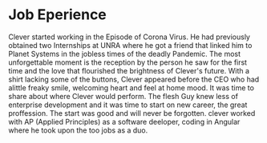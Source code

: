 # Job Eperience

Clever started working in the Episode of Corona Virus. He had previously obtained two Internships at UNRA where he 
got a friend that linked him to Planet Systems in the jobless times of the deadly Pandemic. The most unforgettable 
moment is the reception by the person he saw for the first time and the love that flourished the brightness of 
Clever's future. With a shirt lacking some of the buttons, Clever appeared before the CEO who had alittle freaky 
smile, welcoming heart and feel at home mood. It was time to share about where Clever would perform. The flesh Guy 
knew less of enterprise development and it was time to start on new career, the great proffession. The start was 
good and will never be forgotten. clever worked with AP (Applied Principles) as a software deeloper, coding in 
Angular where he took upon the too jobs as a duo.